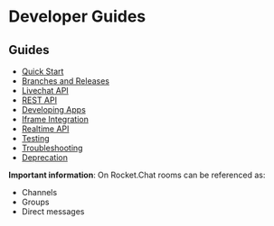 # Developer Guides

## Guides

* [Quick Start](quick-start.md)
* [Branches and Releases](branches-and-releases.md)
* [Livechat API](livechat-api.md)
* [REST API](rest-api/)
* [Developing Apps](developing-apps/)
* [Iframe Integration](iframe-integration/)
* [Realtime API](realtime-api/)
* [Testing](testing.md)
* [Troubleshooting](troubleshooting.md)
* [Deprecation](deprecation.md)

**Important information**: On Rocket.Chat rooms can be referenced as:

* Channels
* Groups
* Direct messages

